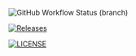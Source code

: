 ![GitHub Workflow Status (branch)](https://img.shields.io/github/actions/workflow/status/OrangeUserOn/SoftwareMethods/main.yml?branch=develop)


[![Releases](https://img.shields.io/github/release/OrangeUserOn/SoftwareMethods/all.svg?style=flat-square)](https://github.com/OrangeUserOn/SoftwareMethods/releases)

[![LICENSE](https://img.shields.io/github/license/OrangeUserOn/SoftwareMethods.svg?style=flat-square)](https://github.com/OrangeUserOn/SoftwareMethods/blob/master/LICENSE)
